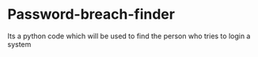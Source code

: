 # Password-breach-finder
Its a python code which will be used to find the person who tries to login a system
